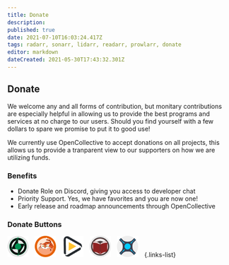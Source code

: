 ```yaml
---
title: Donate
description: 
published: true
date: 2021-07-10T16:03:24.417Z
tags: radarr, sonarr, lidarr, readarr, prowlarr, donate
editor: markdown
dateCreated: 2021-05-30T17:43:32.301Z
---
```


## Donate

We welcome any and all forms of contribution, but monitary contributions are especially helpful in allowing us to provide the best programs and services at no charge to our users. Should you find yourself with a few dollars to spare we promise to put it to good use!

We currently use OpenCollective to accept donations on all projects, this allows us to provide a tranparent view to our supporters on how we are utilizing funds.

### Benefits

- Donate Role on Discord, giving you access to developer chat
- Priority Support. Yes, we have favorites and you are now one!
- Early release and roadmap announcements through OpenCollective

### Donate Buttons

[![Lidarr.png](/assets/lidarr/logos/48.png)](https://opencollective.com/lidarr)&emsp;[![Prowlarr.png](/assets/prowlarr/logos/48.png)](https://opencollective.com/prowlarr)&emsp;[![Radarr.png](/assets/radarr/logos/48.png)](https://opencollective.com/radarr)&emsp;[![Readarr.png](/assets/readarr/logos/48.png)](https://opencollective.com/readarr)&emsp;[![Sonarr.png](/assets/sonarr/logos/48.png)](https://opencollective.com/sonarr)&emsp;{.links-list}
